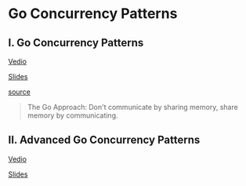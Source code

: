 Go Concurrency Patterns
=======================

## I. Go Concurrency Patterns

<a href="http://www.youtube.com/watch?v=f6kdp27TYZs" target="_blank">Vedio</a>

<a href="http://talks.golang.org/2012/concurrency.slide" target="_blank">Slides</a>

<a href="http://code.google.com/r/vineychow-golang/source/browse/#hg%2F2012%2Fconcurrency%2Fsupport" target="_blank">source</a>

> The Go Approach: Don't communicate by sharing memory, share memory by communicating.

## II. Advanced Go Concurrency Patterns

<a href="https://www.youtube.com/watch?v=QDDwwePbDtw" target="_blank">Vedio</a>

<a href="http://talks.golang.org/2013/advconc.slide" target="_blank">Slides</a>